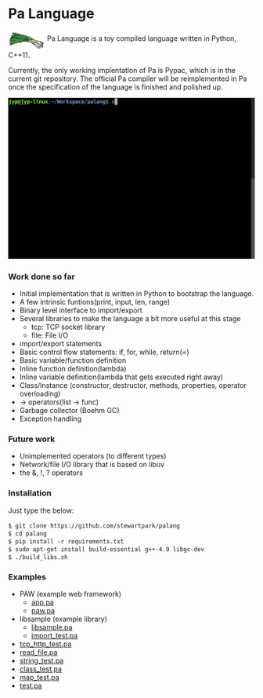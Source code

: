 Pa Language
===========

<img src="https://raw.githubusercontent.com/stewartpark/palang/master/misc/logo.png" height="40" alt="" align="middle"/> Pa Language is a toy compiled language written in Python, C++11.

Currently, the only working implentation of Pa is Pypac, which is in the current git repository. The official Pa compiler will be reimplemented in Pa once the specification of the language is finished and polished up.

![Screencast](https://raw.githubusercontent.com/stewartpark/palang/master/misc/demo.gif)

### Work done so far

 - Initial implementation that is written in Python to bootstrap the language.
 - A few intrinsic funtions(print, input, len, range)
 - Binary level interface to import/export
 - Several libraries to make the language a bit more useful at this stage
    - tcp: TCP socket library
    - file: File I/O
 - import/export statements
 - Basic control flow statements: if, for, while, return(=)
 - Basic variable/function definition
 - Inline function definition(lambda)
 - Inline variable definition(lambda that gets executed right away)
 - Class/Instance (constructor, destructor, methods, properties, operator overloading)
 - -> operators(list -> func)
 - Garbage collector (Boehm GC)
 - Exception handling

### Future work

 - Unimplemented operators (to different types)
 - Network/file I/O library that is based on libuv
 - the &, !, ? operators

### Installation

Just type the below:

```
$ git clone https://github.com/stewartpark/palang
$ cd palang
$ pip install -r requirements.txt
$ sudo apt-get install build-essential g++-4.9 libgc-dev 
$ ./build_libs.sh
```

### Examples

 - PAW (example web framework)
    - [app.pa](https://github.com/stewartpark/palang/blob/master/examples/paw/app.pa)
    - [paw.pa](https://github.com/stewartpark/palang/blob/master/examples/paw/libs/paw.pa)
 - libsample (example library)
    - [libsample.pa](https://github.com/stewartpark/palang/blob/master/examples/libsample.pa)
    - [import_test.pa](https://github.com/stewartpark/palang/blob/master/examples/import_test.pa)
 - [tcp_http_test.pa](https://github.com/stewartpark/palang/blob/master/examples/tcp_http_test.pa)
 - [read_file.pa](https://github.com/stewartpark/palang/blob/master/examples/read_file.pa)
 - [string_test.pa](https://github.com/stewartpark/palang/blob/master/examples/string_test.pa)
 - [class_test.pa](https://github.com/stewartpark/palang/blob/master/examples/class_test.pa)
 - [map_test.pa](https://github.com/stewartpark/palang/blob/master/examples/map_test.pa)
 - [test.pa](https://github.com/stewartpark/palang/blob/master/examples/test.pa)
